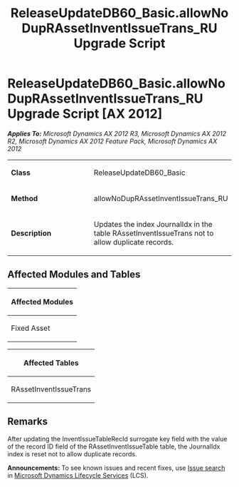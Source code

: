 ﻿---
title: ReleaseUpdateDB60_Basic.allowNoDupRAssetInventIssueTrans_RU Upgrade Script
TOCTitle: ReleaseUpdateDB60_Basic.allowNoDupRAssetInventIssueTrans_RU Upgrade Script
ms:assetid: 3ca3a54c-6569-b48c-6a21-bbd6d13167ab
ms:mtpsurl: https://msdn.microsoft.com/en-us/library/JJ685308(v=AX.60)
ms:contentKeyID: 49707757
ms.date: 05/18/2015
mtps_version: v=AX.60
---

# ReleaseUpdateDB60\_Basic.allowNoDupRAssetInventIssueTrans\_RU Upgrade Script [AX 2012]


_**Applies To:** Microsoft Dynamics AX 2012 R3, Microsoft Dynamics AX 2012 R2, Microsoft Dynamics AX 2012 Feature Pack, Microsoft Dynamics AX 2012_

<table>
<colgroup>
<col style="width: 50%" />
<col style="width: 50%" />
</colgroup>
<tbody>
<tr class="odd">
<td><p><strong>Class</strong></p></td>
<td><p>ReleaseUpdateDB60_Basic</p></td>
</tr>
<tr class="even">
<td><p><strong>Method</strong></p></td>
<td><p>allowNoDupRAssetInventIssueTrans_RU</p></td>
</tr>
<tr class="odd">
<td><p><strong>Description</strong></p></td>
<td><p>Updates the index JournalIdx in the table RAssetInventIssueTrans not to allow duplicate records.</p></td>
</tr>
</tbody>
</table>


## Affected Modules and Tables

<table>
<colgroup>
<col style="width: 100%" />
</colgroup>
<thead>
<tr class="header">
<th><p>Affected Modules</p></th>
</tr>
</thead>
<tbody>
<tr class="odd">
<td><p>Fixed Asset</p></td>
</tr>
</tbody>
</table>


<table>
<colgroup>
<col style="width: 100%" />
</colgroup>
<thead>
<tr class="header">
<th><p>Affected Tables</p></th>
</tr>
</thead>
<tbody>
<tr class="odd">
<td><p>RAssetInventIssueTrans</p></td>
</tr>
</tbody>
</table>


## Remarks

After updating the InventIssueTableRecId surrogate key field with the value of the record ID field of the RAssetInventIssueTable table, the JournalIdx index is reset not to allow duplicate records.

  
**Announcements:** To see known issues and recent fixes, use [Issue search](http://go.microsoft.com/fwlink/?linkid=389258) in [Microsoft Dynamics Lifecycle Services](http://go.microsoft.com/fwlink/?linkid=306505) (LCS).

